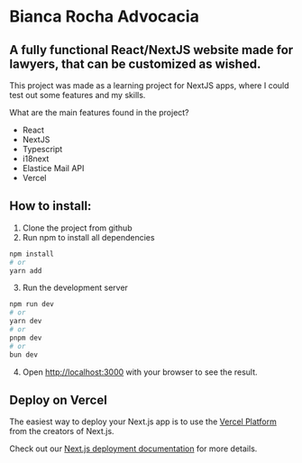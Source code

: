 # Bianca Rocha Advocacia

## A fully functional React/NextJS website made for lawyers, that can be customized as wished.

This project was made as a learning project for NextJS apps, where I could test out some features and my skills.

What are the main features found in the project?

- React
- NextJS
- Typescript
- i18next
- Elastice Mail API
- Vercel

## How to install:

1. Clone the project from github
2. Run npm to install all dependencies

```bash
npm install
# or
yarn add
```

3. Run the development server

```bash
npm run dev
# or
yarn dev
# or
pnpm dev
# or
bun dev
```

4. Open [http://localhost:3000](http://localhost:3000) with your browser to see the result.

## Deploy on Vercel

The easiest way to deploy your Next.js app is to use the [Vercel Platform](https://vercel.com/new?utm_medium=default-template&filter=next.js&utm_source=create-next-app&utm_campaign=create-next-app-readme) from the creators of Next.js.

Check out our [Next.js deployment documentation](https://nextjs.org/docs/deployment) for more details.
